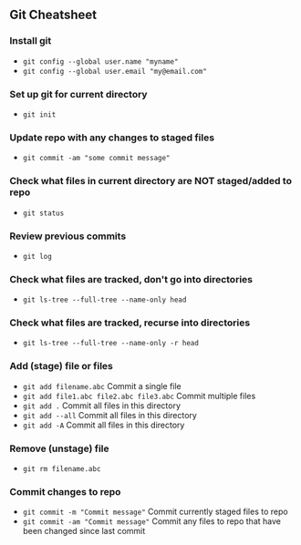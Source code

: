 ## Git Cheatsheet

### Install git
* ```git config --global user.name "myname"```
* ```git config --global user.email "my@email.com"```

### Set up git for current directory
* ```git init```

### Update repo with any changes to staged files
* ```git commit -am "some commit message"```

### Check what files in current directory are NOT staged/added to repo
* ```git status```

### Review previous commits
* ```git log```

### Check what files are tracked, don't go into directories
* ```git ls-tree --full-tree --name-only head```

### Check what files are tracked, recurse into directories
* ```git ls-tree --full-tree --name-only -r head```

### Add (stage) file or files
* ```git add filename.abc``` Commit a single file
* ```git add file1.abc file2.abc file3.abc``` Commit multiple files
* ```git add .``` Commit all files in this directory
* ```git add --all``` Commit all files in this directory
* ```git add -A``` Commit all files in this directory

### Remove (unstage) file
* ```git rm filename.abc```

### Commit changes to repo<br>
* ```git commit -m "Commit message"``` Commit currently staged files to repo
* ```git commit -am "Commit message"``` Commit any files to repo that have been changed since last commit
